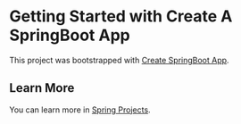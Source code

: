 # Getting Started with Create A SpringBoot App
This project was bootstrapped with [Create SpringBoot App](https://start.spring.io/).


## Learn More
You can learn more in [Spring Projects](https://spring.io/projects/spring-boot).


